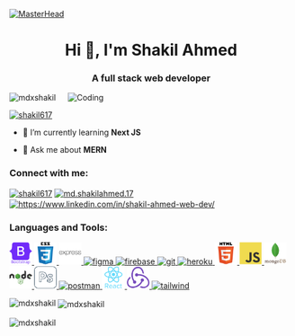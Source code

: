 [![MasterHead](https://i.ibb.co/hcwDyrP/68747470733a2f2f696e646f616e616c79746963612e636f6d2f7374617469632f696d616765732f62616e6e6572722e6769.gif)](https://github.com/mdxshakil)
<h1 align="center">Hi 👋, I'm Shakil Ahmed</h1>
<h3 align="center">A full stack web developer</h3>
<img align='right' alt="Coding" width="400" src="https://res.cloudinary.com/dwogefm7f/image/upload/v1707065855/67658072_2367534883490086_5329295373355712512_n_j9zcqm.jpg">

<p align="left"> <img src="https://komarev.com/ghpvc/?username=mdxshakil&label=Profile%20views&color=0e75b6&style=flat" alt="mdxshakil" /> </p>

<p align="left"> <a href="https://twitter.com/shakil617" target="blank"><img src="https://img.shields.io/twitter/follow/shakil617?logo=twitter&style=for-the-badge" alt="shakil617" /></a> </p>

- 🌱 I’m currently learning **Next JS**

- 💬 Ask me about **MERN**

<h3 align="left">Connect with me:</h3>
<p align="left">
<a href="https://twitter.com/shakil617" target="blank"><img align="center" src="https://raw.githubusercontent.com/rahuldkjain/github-profile-readme-generator/master/src/images/icons/Social/twitter.svg" alt="shakil617" height="30" width="40" /></a>
<a href="https://fb.com/md.shakilahmed.17" target="blank"><img align="center" src="https://raw.githubusercontent.com/rahuldkjain/github-profile-readme-generator/master/src/images/icons/Social/facebook.svg" alt="md.shakilahmed.17" height="30" width="40" /></a>
<a href="https://www.linkedin.com/in/shakil-ahmed-web-dev/" target="blank"><img align="center" src="https://res.cloudinary.com/dwogefm7f/image/upload/v1700052237/317750_linkedin_icon_xyyc4e.png" alt="https://www.linkedin.com/in/shakil-ahmed-web-dev/" height="30" width="40" /></a>
</p>

<h3 align="left">Languages and Tools:</h3>
<p align="left"> <a href="https://getbootstrap.com" target="_blank" rel="noreferrer"> <img src="https://raw.githubusercontent.com/devicons/devicon/master/icons/bootstrap/bootstrap-plain-wordmark.svg" alt="bootstrap" width="40" height="40"/> </a> <a href="https://www.w3schools.com/css/" target="_blank" rel="noreferrer"> <img src="https://raw.githubusercontent.com/devicons/devicon/master/icons/css3/css3-original-wordmark.svg" alt="css3" width="40" height="40"/> </a> <a href="https://expressjs.com" target="_blank" rel="noreferrer"> <img src="https://raw.githubusercontent.com/devicons/devicon/master/icons/express/express-original-wordmark.svg" alt="express" width="40" height="40"/> </a> <a href="https://www.figma.com/" target="_blank" rel="noreferrer"> <img src="https://www.vectorlogo.zone/logos/figma/figma-icon.svg" alt="figma" width="40" height="40"/> </a> <a href="https://firebase.google.com/" target="_blank" rel="noreferrer"> <img src="https://www.vectorlogo.zone/logos/firebase/firebase-icon.svg" alt="firebase" width="40" height="40"/> </a> <a href="https://git-scm.com/" target="_blank" rel="noreferrer"> <img src="https://www.vectorlogo.zone/logos/git-scm/git-scm-icon.svg" alt="git" width="40" height="40"/> </a> <a href="https://heroku.com" target="_blank" rel="noreferrer"> <img src="https://www.vectorlogo.zone/logos/heroku/heroku-icon.svg" alt="heroku" width="40" height="40"/> </a> <a href="https://www.w3.org/html/" target="_blank" rel="noreferrer"> <img src="https://raw.githubusercontent.com/devicons/devicon/master/icons/html5/html5-original-wordmark.svg" alt="html5" width="40" height="40"/> </a> <a href="https://developer.mozilla.org/en-US/docs/Web/JavaScript" target="_blank" rel="noreferrer"> <img src="https://raw.githubusercontent.com/devicons/devicon/master/icons/javascript/javascript-original.svg" alt="javascript" width="40" height="40"/> </a> <a href="https://www.mongodb.com/" target="_blank" rel="noreferrer"> <img src="https://raw.githubusercontent.com/devicons/devicon/master/icons/mongodb/mongodb-original-wordmark.svg" alt="mongodb" width="40" height="40"/> </a> <a href="https://nodejs.org" target="_blank" rel="noreferrer"> <img src="https://raw.githubusercontent.com/devicons/devicon/master/icons/nodejs/nodejs-original-wordmark.svg" alt="nodejs" width="40" height="40"/> </a> <a href="https://www.photoshop.com/en" target="_blank" rel="noreferrer"> <img src="https://raw.githubusercontent.com/devicons/devicon/master/icons/photoshop/photoshop-line.svg" alt="photoshop" width="40" height="40"/> </a> <a href="https://postman.com" target="_blank" rel="noreferrer"> <img src="https://www.vectorlogo.zone/logos/getpostman/getpostman-icon.svg" alt="postman" width="40" height="40"/> </a> <a href="https://reactjs.org/" target="_blank" rel="noreferrer"> <img src="https://raw.githubusercontent.com/devicons/devicon/master/icons/react/react-original-wordmark.svg" alt="react" width="40" height="40"/> </a> <a href="https://redux.js.org" target="_blank" rel="noreferrer"> <img src="https://raw.githubusercontent.com/devicons/devicon/master/icons/redux/redux-original.svg" alt="redux" width="40" height="40"/> </a> <a href="https://tailwindcss.com/" target="_blank" rel="noreferrer"> <img src="https://www.vectorlogo.zone/logos/tailwindcss/tailwindcss-icon.svg" alt="tailwind" width="40" height="40"/> </a> </p>

<p><img align="left" src="https://github-readme-stats.vercel.app/api/top-langs?username=mdxshakil&show_icons=true&locale=en&layout=compact" alt="mdxshakil" /></p>

<p>&nbsp;<img align="center" src="https://github-readme-stats.vercel.app/api?username=mdxshakil&show_icons=true&locale=en" alt="mdxshakil" /></p>

<p><img align="center" src="https://github-readme-streak-stats.herokuapp.com/?user=mdxshakil&" alt="mdxshakil" /></p>
